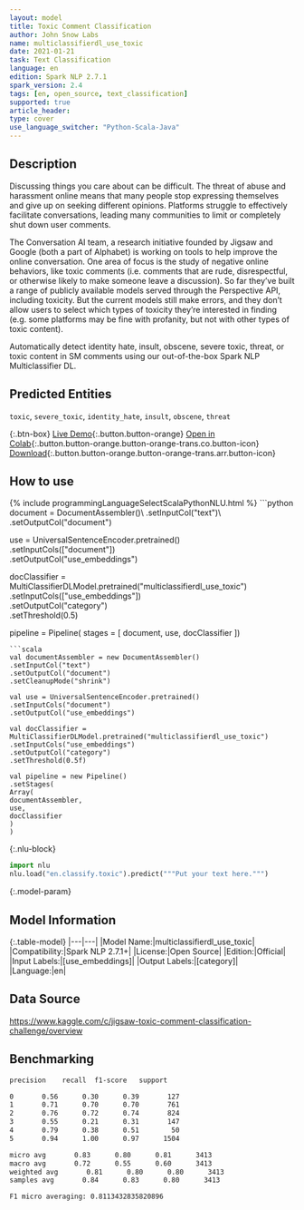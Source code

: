 ```yaml
---
layout: model
title: Toxic Comment Classification
author: John Snow Labs
name: multiclassifierdl_use_toxic
date: 2021-01-21
task: Text Classification
language: en
edition: Spark NLP 2.7.1
spark_version: 2.4
tags: [en, open_source, text_classification]
supported: true
article_header:
type: cover
use_language_switcher: "Python-Scala-Java"
---
```


## Description

Discussing things you care about can be difficult. The threat of abuse and harassment online means that many people stop expressing themselves and give up on seeking different opinions. Platforms struggle to effectively facilitate conversations, leading many communities to limit or completely shut down user comments.

The Conversation AI team, a research initiative founded by Jigsaw and Google (both a part of Alphabet) is working on tools to help improve the online conversation. One area of focus is the study of negative online behaviors, like toxic comments (i.e. comments that are rude, disrespectful, or otherwise likely to make someone leave a discussion). So far they’ve built a range of publicly available models served through the Perspective API, including toxicity. But the current models still make errors, and they don’t allow users to select which types of toxicity they’re interested in finding (e.g. some platforms may be fine with profanity, but not with other types of toxic content).

Automatically detect identity hate, insult, obscene, severe toxic, threat, or toxic content in SM comments using our out-of-the-box Spark NLP Multiclassifier DL.

## Predicted Entities

`toxic`, `severe_toxic`, `identity_hate`, `insult`, `obscene`, `threat`

{:.btn-box}
[Live Demo](https://demo.johnsnowlabs.com/public/CLASSIFICATION_MULTILABEL_TOXIC/){:.button.button-orange}
[Open in Colab](https://github.com/JohnSnowLabs/spark-nlp-workshop/blob/master/tutorials/streamlit_notebooks/CLASSIFICATION_MULTILABEL_TOXIC.ipynb){:.button.button-orange.button-orange-trans.co.button-icon}
[Download](https://s3.amazonaws.com/auxdata.johnsnowlabs.com/public/models/multiclassifierdl_use_toxic_en_2.7.1_2.4_1611231604648.zip){:.button.button-orange.button-orange-trans.arr.button-icon}

## How to use



<div class="tabs-box" markdown="1">
{% include programmingLanguageSelectScalaPythonNLU.html %}
```python
document = DocumentAssembler()\
.setInputCol("text")\
.setOutputCol("document")

use = UniversalSentenceEncoder.pretrained() \
.setInputCols(["document"])\
.setOutputCol("use_embeddings")

docClassifier = MultiClassifierDLModel.pretrained("multiclassifierdl_use_toxic") \
.setInputCols(["use_embeddings"])\
.setOutputCol("category")\
.setThreshold(0.5)

pipeline = Pipeline(
stages = [
document,
use,
docClassifier
])
```
```scala
val documentAssembler = new DocumentAssembler()
.setInputCol("text")
.setOutputCol("document")
.setCleanupMode("shrink")

val use = UniversalSentenceEncoder.pretrained()
.setInputCols("document")
.setOutputCol("use_embeddings")

val docClassifier = MultiClassifierDLModel.pretrained("multiclassifierdl_use_toxic")
.setInputCols("use_embeddings")
.setOutputCol("category")
.setThreshold(0.5f)

val pipeline = new Pipeline()
.setStages(
Array(
documentAssembler,
use,
docClassifier
)
)
```


{:.nlu-block}
```python
import nlu
nlu.load("en.classify.toxic").predict("""Put your text here.""")
```

</div>

{:.model-param}
## Model Information

{:.table-model}
|---|---|
|Model Name:|multiclassifierdl_use_toxic|
|Compatibility:|Spark NLP 2.7.1+|
|License:|Open Source|
|Edition:|Official|
|Input Labels:|[use_embeddings]|
|Output Labels:|[category]|
|Language:|en|

## Data Source

https://www.kaggle.com/c/jigsaw-toxic-comment-classification-challenge/overview

## Benchmarking

```bash
precision    recall  f1-score   support

0       0.56      0.30      0.39       127
1       0.71      0.70      0.70       761
2       0.76      0.72      0.74       824
3       0.55      0.21      0.31       147
4       0.79      0.38      0.51        50
5       0.94      1.00      0.97      1504

micro avg       0.83      0.80      0.81      3413
macro avg       0.72      0.55      0.60      3413
weighted avg       0.81      0.80      0.80      3413
samples avg       0.84      0.83      0.80      3413

F1 micro averaging: 0.8113432835820896
```